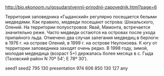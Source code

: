 http://bio.ekonoom.ru/gosudarstvennij-prirodnij-zapovednik.html?page=6

Территория заповедника «Гыданский» регулярно посещается белыми медведями. Как правило, медведи посещают острова: Шокальского, Олений. На территории полуостровов: Явай, Мамонта, встречается значительно реже. Часто медведи остаются на островах после ухода припайного льда. Отмечено два случая залегания медведиц в берлоги: в 1976 г. на острове Олений, в 1999 г. на острове Неупокоева. К югу от территории заповедника заходят очень редко. В 1998 году, зимой, молодая медведица (возраст 5+) держалась более месяца в с. Гыда (Тазовский район N 70º 54ʹ; E 78º 30ʹ). 


seed1 seed2
795   130 presentation
974   606
850   130
127   any